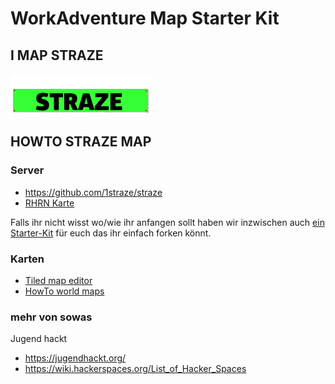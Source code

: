 # WorkAdventure Map Starter Kit

## I MAP STRAZE
![Logo](STRAZE_banner.png)


## HOWTO STRAZE MAP

### Server

 * https://github.com/1straze/straze
 * [RHRN Karte](https://play.kraut.world/_/global/1straze.github.io/straze/straze.json)

Falls ihr nicht wisst wo/wie ihr anfangen sollt haben wir inzwischen auch [ein Starter-Kit](https://git.cccv.de/rc3/world-map-starterkit) für euch das ihr einfach forken könnt.

### Karten
 
 * [Tiled map editor](https://www.mapeditor.org)
 * [HowTo world maps](https://howto.rc3.world/maps.html#kartengestatung)


### mehr von sowas
Jugend hackt
* https://jugendhackt.org/
* https://wiki.hackerspaces.org/List_of_Hacker_Spaces


